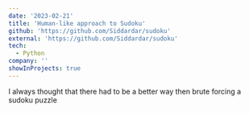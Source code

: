 ```yaml
---
date: '2023-02-21'
title: 'Human-like approach to Sudoku'
github: 'https://github.com/Siddardar/sudoku'
external: 'https://github.com/Siddardar/sudoku'
tech:
  - Python
company: ''
showInProjects: true
---
```


I always thought that there had to be a better way then brute forcing a sudoku puzzle
